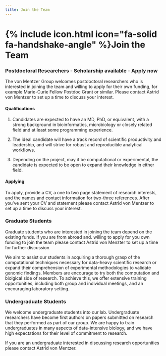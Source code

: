 ```yaml
---
title: Join the Team
---
```


# {% include icon.html icon="fa-solid fa-handshake-angle" %}Join the Team

### Postdoctoral Researchers - Scholarship available - Apply now

The von Mentzer Group welcomes postdoctoral researchers who is interested in joining the team and willing to apply for their own funding, for example Marie-Curie Fellow Postdoc Grant or similar. 
Please contact Astrid von Mentzer to set up a time to discuss your interest.


#### Qualifications

1. Candidates are expected to have an MD, PhD, or equivalent, with a strong background in bioinformatics, microbiology or closely related field and at least some programming experience.

2. The ideal candidate will have a track record of scientific productivity and leadership, and will strive for robust and reproducible analytical workflows.

3. Depending on the project, may it be computational or experimental, the candidate is expected to be open to expand their knowledge in either field.

#### Applying

To apply, provide a CV, a one to two page statement of research interests, and the names and contact information for two-three references. After you've sent your CV and statement please contact Astrid von Mentzer to set up a time to discuss your interest.

### Graduate Students

Graduate students who are interested in joining the team depend on the existing funds. If you are from abroad and. willing to apply for you own funding to join the team please contact Astrid von Menzter to set up a time for further discussion.

We aim to assist our students in acquiring a thorough grasp of the computational techniques necessary for data-heavy scientific research or expand their comprehension of experimental methodologies to validate genomic findings. Members are encourage to try both the computation and biolgical side of research.
To achieve this, we offer extensive training opportunities, including both group and individual meetings, and an encouraging laboratory setting.

### Undergraduate Students

We welcome undergraduate students into our lab.
Undergraduate researchers have become first authors on papers submitted on research that they performed as part of our group.
We are happy to train undergraduates in many aspects of data-intensive biology, and we have high expectations for their level of commitment to research.

If you are an undergraduate interested in discussing research opportunities please contact Astrid von Mentzer. 

